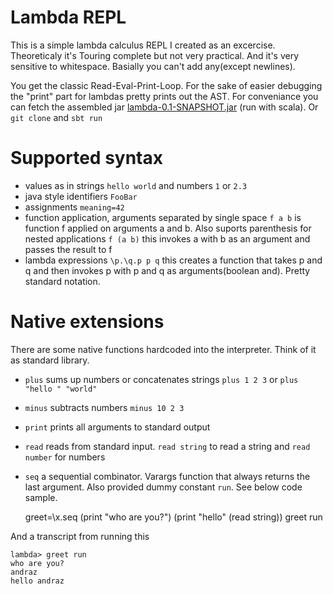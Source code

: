 Lambda REPL
======

This is a simple lambda calculus REPL I created as an excercise. Theoreticaly it's Touring complete but not very practical. And it's very sensitive to whitespace. Basially you can't add any(except newlines). 

You get the classic Read-Eval-Print-Loop. For the sake of easier debugging the "print" part for lambdas pretty prints out the AST. For conveniance you can fetch the assembled jar [lambda-0.1-SNAPSHOT.jar](http://edofic.github.com/lambda/lambda-0.1-SNAPSHOT.jar) (run with scala). Or `git clone` and `sbt run`

Supported syntax
====
* values as in strings `hello world` and numbers `1` or `2.3`
* java style identifiers `FooBar`
* assignments `meaning=42`
* function application, arguments separated by single space `f a b` is function f applied on arguments a and b. Also suports parenthesis for nested applications `f (a b)` this invokes a with b as an argument and passes the result to f
* lambda expressions `\p.\q.p p q` this creates a function that takes p and q and then invokes p with p and q as arguments(boolean and). Pretty standard notation.

Native extensions
====
There are some native functions hardcoded into the interpreter. Think of it as standard library.
* `plus` sums up numbers or concatenates strings `plus 1 2 3` or `plus "hello " "world"`
* `minus` subtracts numbers `minus 10 2 3`
* `print` prints all arguments to standard output
* `read` reads from standard input. `read string` to read a string and `read number` for numbers
* `seq` a sequential combinator. Varargs function that always returns the last argument. Also provided dummy constant `run`. See below code sample.

    greet=\x.seq (print "who are you?") (print "hello" (read string))
    greet run

And a transcript from running this
    
    lambda> greet run
    who are you?
    andraz
    hello andraz


